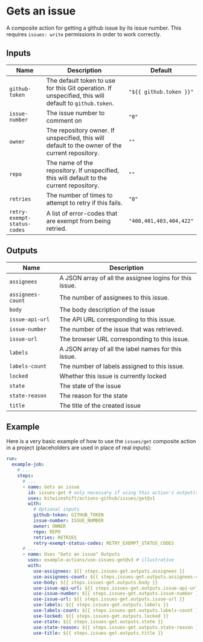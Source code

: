 # Gets an issue

<!-- These docs are generated by a tool -->

A composite action for getting a github issue by its issue number.
This requires `issues: write` permissions in order to work correctly.

## Inputs

| Name | Description | Default |
|------|-------------|---------|
| `github-token` | The default token to use for this Git operation. If unspecified, this will default to `github.token`.  | `"${{ github.token }}"` |
| `issue-number` | The issue number to comment on | `"0"` |
| `owner` | The repository owner. If unspecified, this will default to the owner of the current repository.  | `""` |
| `repo` | The name of the repository. If unspecified, this will default to the current repository.  | `""` |
| `retries` | The number of times to attempt to retry if this fails.  | `"0"` |
| `retry-exempt-status-codes` | A list of error-codes that are exempt from being retried.  | `"400,401,403,404,422"` |

## Outputs

| Name | Description |
|------|-------------|
| `assignees` | A JSON array of all the assignee logins for this issue. |
| `assignees-count` | The number of assignees to this issue. |
| `body` | The body description of the issue |
| `issue-api-url` | The API URL corresponding to this issue. |
| `issue-number` | The number of the issue that was retrieved. |
| `issue-url` | The browser URL corresponding to this issue. |
| `labels` | A JSON array of all the label names for this issue. |
| `labels-count` | The number of labels assigned to this issue. |
| `locked` | Whether this issue is currently locked |
| `state` | The state of the issue |
| `state-reason` | The reason for the state |
| `title` | The title of the created issue |

## Example

Here is a very basic example of how to use the `issues/get` composite action
in a project (placeholders are used in place of real inputs):

```yaml
run:
  example-job:
    # ... 
    steps:
      # ... 
      - name: Gets an issue
        id: issues-get # only necessary if using this action's output(s)
        uses: bitwizeshift/actions-github/issues/get@v1
        with:
          # Optional inputs
          github-token: GITHUB_TOKEN
          issue-number: ISSUE_NUMBER
          owner: OWNER
          repo: REPO
          retries: RETRIES
          retry-exempt-status-codes: RETRY_EXEMPT_STATUS_CODES
      # ... 
      - name: Uses "Gets an issue" Outputs
        uses: example-actions/use-issues-get@v3 # illustrative
        with:
          use-assignees: ${{ steps.issues-get.outputs.assignees }}
          use-assignees-count: ${{ steps.issues-get.outputs.assignees-count }}
          use-body: ${{ steps.issues-get.outputs.body }}
          use-issue-api-url: ${{ steps.issues-get.outputs.issue-api-url }}
          use-issue-number: ${{ steps.issues-get.outputs.issue-number }}
          use-issue-url: ${{ steps.issues-get.outputs.issue-url }}
          use-labels: ${{ steps.issues-get.outputs.labels }}
          use-labels-count: ${{ steps.issues-get.outputs.labels-count }}
          use-locked: ${{ steps.issues-get.outputs.locked }}
          use-state: ${{ steps.issues-get.outputs.state }}
          use-state-reason: ${{ steps.issues-get.outputs.state-reason }}
          use-title: ${{ steps.issues-get.outputs.title }}
```
